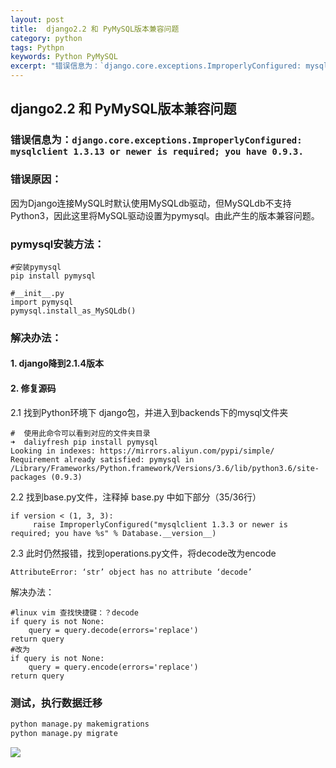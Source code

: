 ```yaml
---
layout: post
title:  django2.2 和 PyMySQL版本兼容问题
category: python
tags: Pythpn 
keywords: Python PyMySQL
excerpt: "错误信息为：`django.core.exceptions.ImproperlyConfigured: mysqlclient 1.3.13 or newer is required; you have 0.9.3.`"
---
```

## django2.2 和 PyMySQL版本兼容问题

### 错误信息为：`django.core.exceptions.ImproperlyConfigured: mysqlclient 1.3.13 or newer is required; you have 0.9.3.`

### 错误原因：
因为Django连接MySQL时默认使用MySQLdb驱动，但MySQLdb不支持Python3，因此这里将MySQL驱动设置为pymysql。由此产生的版本兼容问题。

### pymysql安装方法：
```
#安装pymysql
pip install pymysql

#__init__.py
import pymysql
pymysql.install_as_MySQLdb()
```

### 解决办法：
#### 1. django降到2.1.4版本

#### 2. 修复源码

2.1 找到Python环境下 django包，并进入到backends下的mysql文件夹
```
#  使用此命令可以看到对应的文件夹目录
➜  daliyfresh pip install pymysql
Looking in indexes: https://mirrors.aliyun.com/pypi/simple/
Requirement already satisfied: pymysql in /Library/Frameworks/Python.framework/Versions/3.6/lib/python3.6/site-packages (0.9.3)
```

2.2 找到base.py文件，注释掉 base.py 中如下部分（35/36行）
```
if version < (1, 3, 3):
     raise ImproperlyConfigured("mysqlclient 1.3.3 or newer is required; you have %s" % Database.__version__)
```

2.3 此时仍然报错，找到operations.py文件，将decode改为encode
```
AttributeError: ‘str’ object has no attribute ‘decode’
```

解决办法：
```
#linux vim 查找快捷键：？decode
if query is not None:
    query = query.decode(errors='replace')
return query
#改为
if query is not None:
    query = query.encode(errors='replace')
return query
```

### 测试，执行数据迁移
```python
python manage.py makemigrations
python manage.py migrate
```
![](https://static.studytime.xin/image/articles/20200130191134.png)
